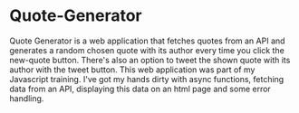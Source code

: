 # Quote-Generator
Quote Generator is a web application that fetches quotes from an API and generates a random chosen quote with its author every time you click the new-quote button. There's also an option to tweet the shown quote with its author with the tweet button. This web application was part of my Javascript training. I've got my hands dirty with async functions, fetching data from an API, displaying this data on an html page and some error handling.
